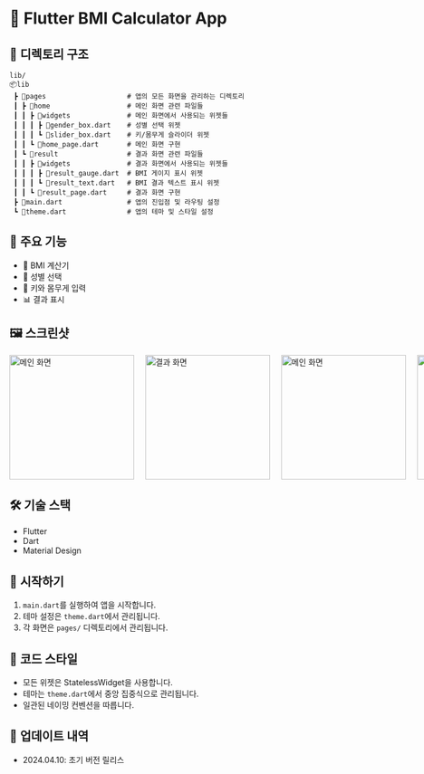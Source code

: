 # 📱 Flutter BMI Calculator App

## 📁 디렉토리 구조

```
lib/
📦lib
 ┣ 📂pages                    # 앱의 모든 화면을 관리하는 디렉토리
 ┃ ┣ 📂home                   # 메인 화면 관련 파일들
 ┃ ┃ ┣ 📂widgets              # 메인 화면에서 사용되는 위젯들
 ┃ ┃ ┃ ┣ 📜gender_box.dart    # 성별 선택 위젯
 ┃ ┃ ┃ ┗ 📜slider_box.dart    # 키/몸무게 슬라이더 위젯
 ┃ ┃ ┗ 📜home_page.dart       # 메인 화면 구현
 ┃ ┗ 📂result                 # 결과 화면 관련 파일들
 ┃ ┃ ┣ 📂widgets              # 결과 화면에서 사용되는 위젯들
 ┃ ┃ ┃ ┣ 📜result_gauge.dart  # BMI 게이지 표시 위젯
 ┃ ┃ ┃ ┗ 📜result_text.dart   # BMI 결과 텍스트 표시 위젯
 ┃ ┃ ┗ 📜result_page.dart     # 결과 화면 구현
 ┣ 📜main.dart                # 앱의 진입점 및 라우팅 설정
 ┗ 📜theme.dart               # 앱의 테마 및 스타일 설정
```

## 🎨 주요 기능

- 🧮 BMI 계산기
- 👥 성별 선택
- 📏 키와 몸무게 입력
- 📊 결과 표시

## 🖼️ 스크린샷

<div style="display: flex; gap: 20px;">
  <img src="https://github.com/user-attachments/assets/7a80d8cd-2a43-418c-ba7e-e78e32b5587e" width="220" alt="메인 화면">
  <img src="https://github.com/user-attachments/assets/9d02bd05-1b63-411d-98b9-f148409eabfe" width="220" alt="결과 화면">
  <img src="https://github.com/user-attachments/assets/a0cbeb86-44d6-4320-baa5-1c1b662fee7f" width="220" alt="메인 화면">
  <img src="https://github.com/user-attachments/assets/c3b9615c-586d-4cc6-a342-19088d301821" width="220" alt="결과 화면">
</div>

## 🛠️ 기술 스택

- Flutter
- Dart
- Material Design

## 🚀 시작하기

1. `main.dart`를 실행하여 앱을 시작합니다.
2. 테마 설정은 `theme.dart`에서 관리됩니다.
3. 각 화면은 `pages/` 디렉토리에서 관리됩니다.

## 📝 코드 스타일

- 모든 위젯은 StatelessWidget을 사용합니다.
- 테마는 `theme.dart`에서 중앙 집중식으로 관리됩니다.
- 일관된 네이밍 컨벤션을 따릅니다.

## 🔄 업데이트 내역

- 2024.04.10: 초기 버전 릴리스
